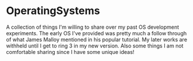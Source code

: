 # OperatingSystems
A collection of things I'm willing to share over my past OS development experiments. The early OS I've provided was pretty much a follow through of what James Malloy mentioned in his popular tutorial. My later works are withheld until I get to ring 3 in my new version. Also some things I am not comfortable sharing since I have some unique ideas!
